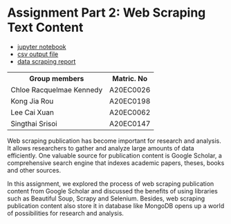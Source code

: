 # Assignment Part 2: Web Scraping Text Content

- [jupyter notebook](https://github.com/drshahizan/special-topic-data-engineering/blob/main/assignment/data-scraping/submission/part2/StaticIP/Google%20Scholar%20Scarping.ipynb)
- [csv output file](https://github.com/drshahizan/special-topic-data-engineering/blob/main/assignment/data-scraping/submission/part2/StaticIP/result.csv)
- [data scraping report](https://github.com/drshahizan/special-topic-data-engineering/blob/main/assignment/data-scraping/submission/part2/StaticIP/Report.md)

<table>
  <tr>
   <th>Group members</th>
   <th>Matric. No</th>
  </tr>
  <tr>
   <td>Chloe Racquelmae Kennedy</td>
   <td>A20EC0026</td>
  </tr>
  <tr>
   <td>Kong Jia Rou</td>
   <td>A20EC0198</td>
  </tr>
  <tr>
   <td>Lee Cai Xuan</td>
   <td>A20EC0062</td>
  </tr>
  <tr>
   <td>Singthai Srisoi</td>
   <td>A20EC0147</td>
  </tr>
</table>

Web scraping publication has become important for research and analysis. It allows researchers to gather and analyze large amounts of data efficiently. One valuable source for publication content is Google Scholar, a comprehensive search engine that indexes academic papers, theses, books and other sources.

In this assignment, we explored the process of web scraping publication content from Google Scholar and discussed the benefits of using libraries such as Beautiful Soup, Scrapy and Selenium. Besides, web scraping publication content also store it in database like MongoDB opens up a world of possibilities for research and analysis.






